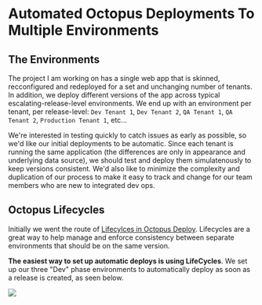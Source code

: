 # Automated Octopus Deployments To Multiple Environments

## The Environments

The project I am working on has a single web app that is skinned, recconfigured and redeployed for a set and unchanging number of tenants. In addition, we deploy different versions of the app across typical escalating-release-level environments. We end up with an environment per tenant, per release-level: `Dev Tenant 1`, `Dev Tenant 2`, `QA Tenant 1`, `QA Tenant 2`, `Production Tenant 1`, etc...

We're interested in testing quickly to catch issues as early as possible, so we'd like our initial deployments to be automatic. Since each tenant is running the same application (the differences are only in appearance and underlying data source), we should test and deploy them simulatenously to keep versions consistent. We'd also like to minimize the complexity and duplication of our process to make it easy to track and change for our team members who are new to integrated dev ops.

## Octopus Lifecycles

Initially we went the route of [Lifecylces in Octopus Deploy](https://octopus.com/docs/key-concepts/lifecycles). Lifecycles are a great way to help manage and enforce consistency between separate environments that should be on the same version.

**The easiest way to set up automatic deploys is using LifeCycles**. We set up our three "Dev" phase environments to automatically deploy as soon as a release is created, as seen below.

![](../assets/brands_lifecycle.png)
